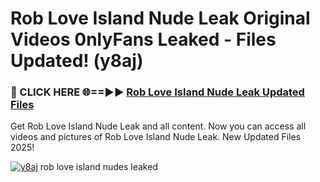 # Rob Love Island Nude Leak Original Videos 0nlyFans Leaked - Files Updated! (y8aj)

<h3>🔴 CLICK HERE 🌐==►► <a href="https://tinyurl.com/5h6xmrr3" rel="nofollow">Rob Love Island Nude Leak Updated Files</a></h3>

Get Rob Love Island Nude Leak and all content. Now you can access all videos and pictures of Rob Love Island Nude Leak. New Updated Files 2025!

[![y8aj](https://i.imgur.com/KVD873Z.gif)](https://tinyurl.com/5h6xmrr3)
rob love island nudes leaked